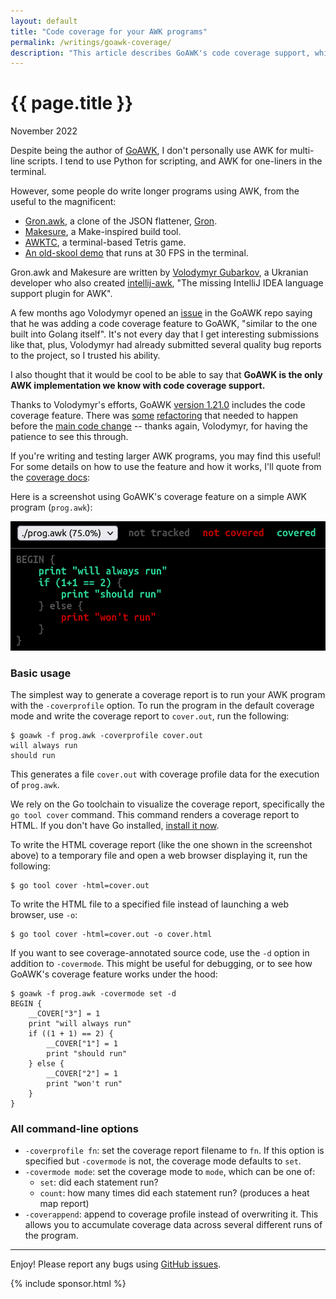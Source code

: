 ```yaml
---
layout: default
title: "Code coverage for your AWK programs"
permalink: /writings/goawk-coverage/
description: "This article describes GoAWK's code coverage support, which was contributed by Volodymyr Gubarkov."
---
```

<h1>{{ page.title }}</h1>
<p class="subtitle">November 2022</p>

Despite being the author of [GoAWK](https://github.com/benhoyt/goawk), I don't personally use AWK for multi-line scripts. I tend to use Python for scripting, and AWK for one-liners in the terminal.

However, some people do write longer programs using AWK, from the useful to the magnificent:

* [Gron.awk](https://github.com/xonixx/gron.awk), a clone of the JSON flattener, [Gron](https://github.com/tomnomnom/gron).
* [Makesure](https://github.com/xonixx/makesure), a Make-inspired build tool.
* [AWKTC](https://github.com/mikkun/AWKTC), a terminal-based Tetris game.
* [An old-skool demo](https://github.com/patsie75/awk-demo) that runs at 30 FPS in the terminal.

Gron.awk and Makesure are written by [Volodymyr Gubarkov](https://github.com/xonixx), a Ukranian developer who also created [intellij-awk](https://github.com/xonixx/intellij-awk), "The missing IntelliJ IDEA language support plugin for AWK".

A few months ago Volodymyr opened an [issue](https://github.com/benhoyt/goawk/issues/144) in the GoAWK repo saying that he was adding a code coverage feature to GoAWK, "similar to the one built into Golang itself". It's not every day that I get interesting submissions like that, plus, Volodymyr had already submitted several quality bug reports to the project, so I trusted his ability.

I also thought that it would be cool to be able to say that **GoAWK is the only AWK implementation we know with code coverage support.**

Thanks to Volodymyr's efforts, GoAWK [version 1.21.0](https://github.com/benhoyt/goawk/releases/tag/v1.21.0) includes the code coverage feature. There was [some](https://github.com/benhoyt/goawk/pull/148) [refactoring](https://github.com/benhoyt/goawk/pull/153) that needed to happen before the [main code change](https://github.com/benhoyt/goawk/pull/154) -- thanks again, Volodymyr, for having the patience to see this through.

If you're writing and testing larger AWK programs, you may find this useful! For some details on how to use the feature and how it works, I'll quote from the [coverage docs](https://github.com/benhoyt/goawk/blob/master/docs/cover.md):

Here is a screenshot using GoAWK's coverage feature on a simple AWK program (`prog.awk`):

![Example code coverage screenshot](https://github.com/benhoyt/goawk/raw/master/docs/cover.png)


### Basic usage

The simplest way to generate a coverage report is to run your AWK program with the `-coverprofile` option. To run the program in the default coverage mode and write the coverage report to `cover.out`, run the following:

```
$ goawk -f prog.awk -coverprofile cover.out
will always run
should run
```

This generates a file `cover.out` with coverage profile data for the execution of `prog.awk`.

We rely on the Go toolchain to visualize the coverage report, specifically the `go tool cover` command. This command renders a coverage report to HTML. If you don't have Go installed, [install it now](https://go.dev/doc/install).

To write the HTML coverage report (like the one shown in the screenshot above) to a temporary file and open a web browser displaying it, run the following:

```
$ go tool cover -html=cover.out
```

To write the HTML file to a specified file instead of launching a web browser, use `-o`:

```
$ go tool cover -html=cover.out -o cover.html
```

If you want to see coverage-annotated source code, use the `-d` option in addition to `-covermode`. This might be useful for debugging, or to see how GoAWK's coverage feature works under the hood:

```
$ goawk -f prog.awk -covermode set -d
BEGIN {
    __COVER["3"] = 1
    print "will always run"
    if ((1 + 1) == 2) {
        __COVER["1"] = 1
        print "should run"
    } else {
        __COVER["2"] = 1
        print "won't run"
    }
}
```


### All command-line options

- `-coverprofile fn`: set the coverage report filename to `fn`. If this option is specified but `-covermode` is not, the coverage mode defaults to `set`.
- `-covermode mode`: set the coverage mode to `mode`, which can be one of:
  - `set`: did each statement run?
  - `count`: how many times did each statement run? (produces a heat map report)
- `-coverappend`: append to coverage profile instead of overwriting it. This allows you to accumulate coverage data across several different runs of the program.

-----

Enjoy! Please report any bugs using [GitHub issues](https://github.com/benhoyt/goawk/issues).

{% include sponsor.html %}

